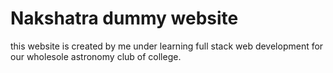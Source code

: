 # Nakshatra dummy website
 this website is created by me under learning full stack web development for our wholesole astronomy club of college.
